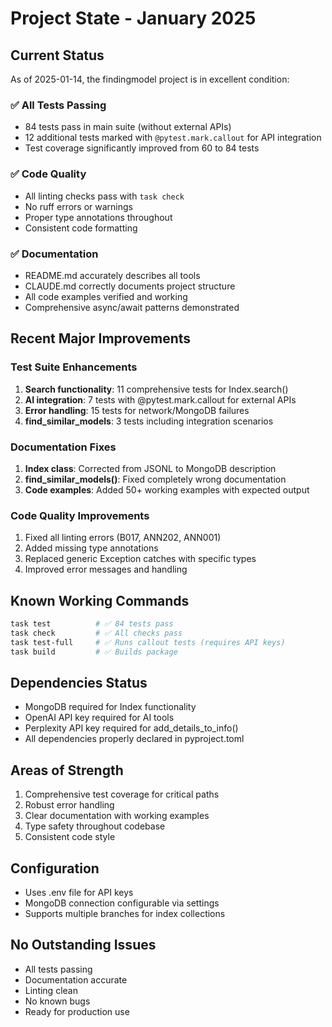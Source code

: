 # Project State - January 2025

## Current Status
As of 2025-01-14, the findingmodel project is in excellent condition:

### ✅ All Tests Passing
- 84 tests pass in main suite (without external APIs)
- 12 additional tests marked with `@pytest.mark.callout` for API integration
- Test coverage significantly improved from 60 to 84 tests

### ✅ Code Quality
- All linting checks pass with `task check`
- No ruff errors or warnings
- Proper type annotations throughout
- Consistent code formatting

### ✅ Documentation
- README.md accurately describes all tools
- CLAUDE.md correctly documents project structure
- All code examples verified and working
- Comprehensive async/await patterns demonstrated

## Recent Major Improvements

### Test Suite Enhancements
1. **Search functionality**: 11 comprehensive tests for Index.search()
2. **AI integration**: 7 tests with @pytest.mark.callout for external APIs
3. **Error handling**: 15 tests for network/MongoDB failures
4. **find_similar_models**: 3 tests including integration scenarios

### Documentation Fixes
1. **Index class**: Corrected from JSONL to MongoDB description
2. **find_similar_models()**: Fixed completely wrong documentation
3. **Code examples**: Added 50+ working examples with expected output

### Code Quality Improvements
1. Fixed all linting errors (B017, ANN202, ANN001)
2. Added missing type annotations
3. Replaced generic Exception catches with specific types
4. Improved error messages and handling

## Known Working Commands
```bash
task test          # ✅ 84 tests pass
task check         # ✅ All checks pass
task test-full     # ✅ Runs callout tests (requires API keys)
task build         # ✅ Builds package
```

## Dependencies Status
- MongoDB required for Index functionality
- OpenAI API key required for AI tools
- Perplexity API key required for add_details_to_info()
- All dependencies properly declared in pyproject.toml

## Areas of Strength
1. Comprehensive test coverage for critical paths
2. Robust error handling
3. Clear documentation with working examples
4. Type safety throughout codebase
5. Consistent code style

## Configuration
- Uses .env file for API keys
- MongoDB connection configurable via settings
- Supports multiple branches for index collections

## No Outstanding Issues
- All tests passing
- Documentation accurate
- Linting clean
- No known bugs
- Ready for production use